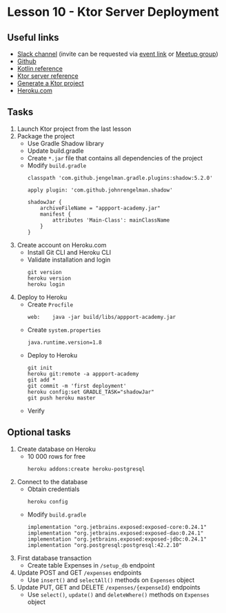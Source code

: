 # Lesson 10 - Ktor Server Deployment

## Useful links
* [Slack channel](https://appport-academy.slack.com/) (invite can be requested via [event link](https://appport.cz/event/appport-academy/) or [Meetup group](https://www.meetup.com/Prague-Mobile-Development-Meetup/events/269765161/))
* [Github](https://github.com/Concur-Kotlin-Academy/academy2020)
* [Kotlin reference](https://kotlinlang.org/docs/reference/)
* [Ktor server reference](https://ktor.io/servers/index.html)
* [Generate a Ktor project](https://ktor.io/quickstart/generator.html#)
* [Heroku.com](https://heroku.com)

## Tasks
1. Launch Ktor project from the last lesson
2. Package the project
   * Use Gradle Shadow library
   * Update build.gradle
   * Create `*.jar` file that contains all dependencies of the project
   * Modify `build.gradle`
     ```
     classpath 'com.github.jengelman.gradle.plugins:shadow:5.2.0'
     
     apply plugin: 'com.github.johnrengelman.shadow'
     
     shadowJar {
         archiveFileName = "appport-academy.jar"
         manifest {
             attributes 'Main-Class': mainClassName
         }
     }
     ```
3. Create account on Heroku.com
   * Install Git CLI and Heroku CLI
   * Validate installation and login
     ```
     git version
     heroku version
     heroku login
     ```
4. Deploy to Heroku
   * Create `Procfile`
     ```
     web:    java -jar build/libs/appport-academy.jar
     ```
   * Create `system.properties`
     ```
     java.runtime.version=1.8
     ```
   * Deploy to Heroku
     ```
     git init
     heroku git:remote -a appport-academy
     git add *
     git commit -m 'first deployment'
     heroku config:set GRADLE_TASK="shadowJar"
     git push heroku master
     ```
   * Verify

## Optional tasks
1. Create database on Heroku
   * 10 000 rows for free
     ```
     heroku addons:create heroku-postgresql
     ```
2. Connect to the database
   * Obtain credentials
     ```
     heroku config
     ```
   * Modify `build.gradle`
     ```
     implementation "org.jetbrains.exposed:exposed-core:0.24.1"
     implementation "org.jetbrains.exposed:exposed-dao:0.24.1"
     implementation "org.jetbrains.exposed:exposed-jdbc:0.24.1"
     implementation "org.postgresql:postgresql:42.2.10"
     ```
3. First database transaction
   * Create table Expenses in `/setup_db` endpoint
4. Update POST and GET `/expenses` endpoints
   * Use `insert()` and `selectAll()` methods on `Expenses` object
5. Update PUT, GET and DELETE `/expenses/{expenseId}` endpoints
   * Use `select()`, `update()` and `deleteWhere()` methods on `Expenses` object
